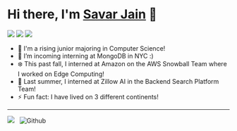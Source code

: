# Hi there, I'm [Savar Jain][website] 👋
[![](https://img.shields.io/badge/linkedin-%230077B5.svg?&style=for-the-badge&logo=linkedin&logoColor=white)](https://www.linkedin.com/in/savarjain/)
[![](https://img.shields.io/badge/Gmail-D14836?style=for-the-badge&logo=gmail&logoColor=white)](mailto:jainsavar@gmail.com)
[![](https://img.shields.io/badge/website-000000?style=for-the-badge&logo=About.me&logoColor=white)](https://www.jainsavar.com)
<br>

- 🔭 I'm a rising junior majoring in Computer Science!
- 🌱 I’m incoming interning at MongoDB in NYC :)
- ❄️ This past fall, I interned at Amazon on the AWS Snowball Team where I worked on Edge Computing!
- 🥅 Last summer, I interned at Zillow AI in the Backend Search Platform Team!
- ⚡ Fun fact: I have lived on 3 different continents!

---

![](https://komarev.com/ghpvc/?username=SavarJ&color=brightgreen)
&nbsp; ![Github](https://img.shields.io/github/followers/SavarJ?label=Follow%20Me%21&style=social)

[website]: https://www.jainsavar.com
[linkedin]: https://linkedin.com/in/savarjain
[email]: mailto:jainsavar@gmail.com
